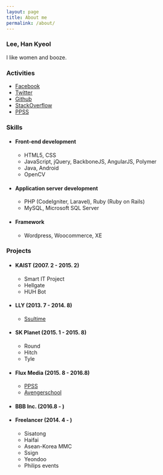```yaml
---
layout: page
title: About me
permalink: /about/
---
```


### Lee, Han Kyeol

I like women and booze.

### Activities

- [Facebook](https://facebook.com/lee.hankyeol)
- [Twitter](https://twitter.com/lee0hankyeol)
- [Github](https://github.com/leehankyeol)
- [StackOverflow](http://stackoverflow.com/users/4286919/lee-han-kyeol)
- [PPSS](http://ppss.kr/archives/author/ppsswr382)

### Skills

- #### Front-end development
	- HTML5, CSS
	- JavaScript, jQuery, BackboneJS, AngularJS, Polymer
	- Java, Android
	- OpenCV

- #### Application server development
	- PHP (CodeIgniter, Laravel), Ruby (Ruby on Rails)
	- MySQL, Microsoft SQL Server

- #### Framework
	- Wordpress, Woocommerce, XE

### Projects

- #### KAIST (2007. 2 - 2015. 2)
	- Smart IT Project
	- Hellgate
	- HUH Bot

- #### LLY (2013. 7 - 2014. 8)
	- [Ssultime](http://ssulti.me)

- #### SK Planet (2015. 1 - 2015. 8)
	- Round
	- Hitch
	- Tyle

- #### Flux Media (2015. 8 - 2016.8)
	- [PPSS](http://ppss.kr)
	- [Avengerschool](https://avengerschool.com)

- #### BBB Inc. (2016.8 - )

- #### Freelancer (2014. 4 - )
	- Sisatong
	- Haifai
	- Asean-Korea MMC
	- Ssign
	- Yeondoo
	- Philips events